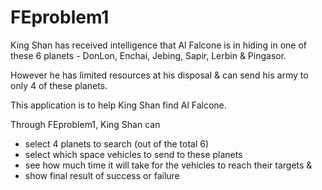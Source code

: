 # FEproblem1

King Shan has received intelligence that Al Falcone is in hiding in one of these 6 planets - DonLon, Enchai, Jebing, 
Sapir, Lerbin & Pingasor.

However he has limited resources at his disposal & can send his army to only 4 of these 
planets. 

This application is to help King Shan find Al Falcone.

Through FEproblem1, King Shan can 
- select 4 planets to search (out of the total 6) 
- select which space vehicles to send to these planets 
- see how much time it will take for the vehicles to reach their targets & 
- show final result of success or failure 
